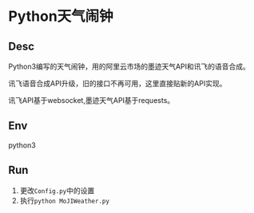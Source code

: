 # Python天气闹钟

## Desc

Python3编写的天气闹钟，用的阿里云市场的墨迹天气API和讯飞的语音合成。

讯飞语音合成API升级，旧的接口不再可用，这里直接贴新的API实现。

讯飞API基于websocket,墨迹天气API基于requests。

## Env

python3

## Run

1. 更改`Config.py`中的设置
2. 执行`python MoJIWeather.py`
